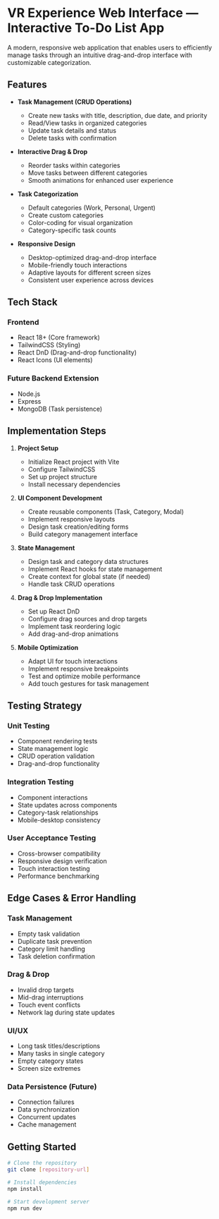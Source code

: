 # VR Experience Web Interface — Interactive To-Do List App

A modern, responsive web application that enables users to efficiently manage tasks through an intuitive drag-and-drop interface with customizable categorization.

## Features

- **Task Management (CRUD Operations)**
  - Create new tasks with title, description, due date, and priority
  - Read/View tasks in organized categories
  - Update task details and status
  - Delete tasks with confirmation

- **Interactive Drag & Drop**
  - Reorder tasks within categories
  - Move tasks between different categories
  - Smooth animations for enhanced user experience

- **Task Categorization**
  - Default categories (Work, Personal, Urgent)
  - Create custom categories
  - Color-coding for visual organization
  - Category-specific task counts

- **Responsive Design**
  - Desktop-optimized drag-and-drop interface
  - Mobile-friendly touch interactions
  - Adaptive layouts for different screen sizes
  - Consistent user experience across devices

## Tech Stack

### Frontend
- React 18+ (Core framework)
- TailwindCSS (Styling)
- React DnD (Drag-and-drop functionality)
- React Icons (UI elements)

### Future Backend Extension
- Node.js
- Express
- MongoDB (Task persistence)

## Implementation Steps

1. **Project Setup**
   - Initialize React project with Vite
   - Configure TailwindCSS
   - Set up project structure
   - Install necessary dependencies

2. **UI Component Development**
   - Create reusable components (Task, Category, Modal)
   - Implement responsive layouts
   - Design task creation/editing forms
   - Build category management interface

3. **State Management**
   - Design task and category data structures
   - Implement React hooks for state management
   - Create context for global state (if needed)
   - Handle task CRUD operations

4. **Drag & Drop Implementation**
   - Set up React DnD
   - Configure drag sources and drop targets
   - Implement task reordering logic
   - Add drag-and-drop animations

5. **Mobile Optimization**
   - Adapt UI for touch interactions
   - Implement responsive breakpoints
   - Test and optimize mobile performance
   - Add touch gestures for task management

## Testing Strategy

### Unit Testing
- Component rendering tests
- State management logic
- CRUD operation validation
- Drag-and-drop functionality

### Integration Testing
- Component interactions
- State updates across components
- Category-task relationships
- Mobile-desktop consistency

### User Acceptance Testing
- Cross-browser compatibility
- Responsive design verification
- Touch interaction testing
- Performance benchmarking

## Edge Cases & Error Handling

### Task Management
- Empty task validation
- Duplicate task prevention
- Category limit handling
- Task deletion confirmation

### Drag & Drop
- Invalid drop targets
- Mid-drag interruptions
- Touch event conflicts
- Network lag during state updates

### UI/UX
- Long task titles/descriptions
- Many tasks in single category
- Empty category states
- Screen size extremes

### Data Persistence (Future)
- Connection failures
- Data synchronization
- Concurrent updates
- Cache management

## Getting Started

```bash
# Clone the repository
git clone [repository-url]

# Install dependencies
npm install

# Start development server
npm run dev